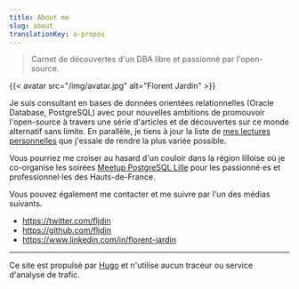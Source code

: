 ```yaml
---
title: About me
slug: about
translationKey: a-propos
---
```


> Carnet de découvertes d'un DBA libre et passionné par l'open-source.

{{< avatar src="/img/avatar.jpg" alt="Florent Jardin" >}}

Je suis consultant en bases de données orientées relationnelles (Oracle Database,
PostgreSQL) avec pour nouvelles ambitions de promouvoir l'open-source à travers
une série d'articles et de découvertes sur ce monde alternatif sans limite. En
parallèle, je tiens à jour la liste de [mes lectures personnelles]
que j'essaie de rendre la plus variée possible.

Vous pourriez me croiser au hasard d'un couloir dans la région lilloise où je
co-organise les soirées [Meetup PostgreSQL Lille]
pour les passionné⋅es  et professionnel⋅les des Hauts-de-France.

[mes lectures personnelles]: /pages/lectures/
[Meetup PostgreSQL Lille]: https://www.meetup.com/fr-FR/Meetup-PostgreSQL-Lille

Vous pouvez également me contacter et me suivre par l'un des médias suivants.

* https://twitter.com/fljdin
* https://github.com/fljdin
* https://www.linkedin.com/in/florent-jardin


---

Ce site est propulsé par [Hugo](https://gohugo.io/) et n'utilise aucun
traceur ou service d'analyse de trafic.